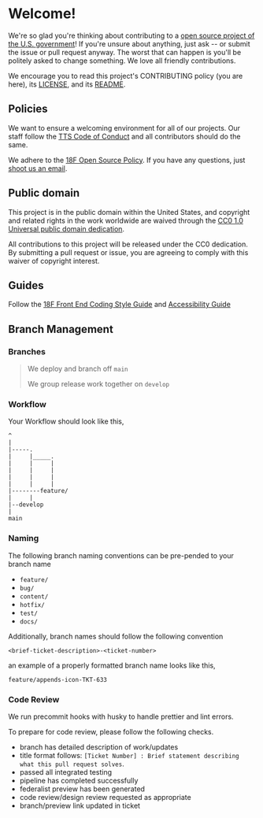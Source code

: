 # Welcome!

We're so glad you're thinking about contributing to a [open source project of the U.S. government](https://code.gov/)! If you're unsure about anything, just ask -- or submit the issue or pull request anyway. The worst that can happen is you'll be politely asked to change something. We love all friendly contributions.

We encourage you to read this project's CONTRIBUTING policy (you are here), its [LICENSE](LICENSE.md), and its [README](README.md).

## Policies

We want to ensure a welcoming environment for all of our projects. Our staff follow the [TTS Code of Conduct](https://18f.gsa.gov/code-of-conduct/) and all contributors should do the same.

We adhere to the [18F Open Source Policy](https://github.com/18f/open-source-policy). If you have any questions, just [shoot us an email](mailto:18f@gsa.gov).

## Public domain

This project is in the public domain within the United States, and copyright and related rights in the work worldwide are waived through the [CC0 1.0 Universal public domain dedication](https://creativecommons.org/publicdomain/zero/1.0/).

All contributions to this project will be released under the CC0 dedication. By submitting a pull request or issue, you are agreeing to comply with this waiver of copyright interest.

## Guides

Follow the [18F Front End Coding Style Guide](https://pages.18f.gov/frontend/) and [Accessibility Guide](https://pages.18f.gov/accessibility/checklist/)

## Branch Management

### Branches

> We deploy and branch off `main`
>
> We group release work together on `develop`

### Workflow

Your Workflow should look like this,

```
^
|
|-----.
|     |_____.
|     |     |
|     |     |
|     |     |
|     |     |
|--------feature/
|     |
|--develop
|
main
```

### Naming

The following branch naming conventions can be pre-pended to your branch name

- `feature/`
- `bug/`
- `content/`
- `hotfix/`
- `test/`
- `docs/`

Additionally, branch names should follow the following convention

`<brief-ticket-description>-<ticket-number>`

an example of a properly formatted branch name looks like this,

`feature/appends-icon-TKT-633`

### Code Review

We run precommit hooks with husky to handle prettier and lint errors.

To prepare for code review, please follow the following checks.

- branch has detailed description of work/updates
- title format follows: `[Ticket Number] : Brief statement describing what this pull request solves`.
- passed all integrated testing
- pipeline has completed successfully
- federalist preview has been generated
- code review/design review requested as appropriate
- branch/preview link updated in ticket
